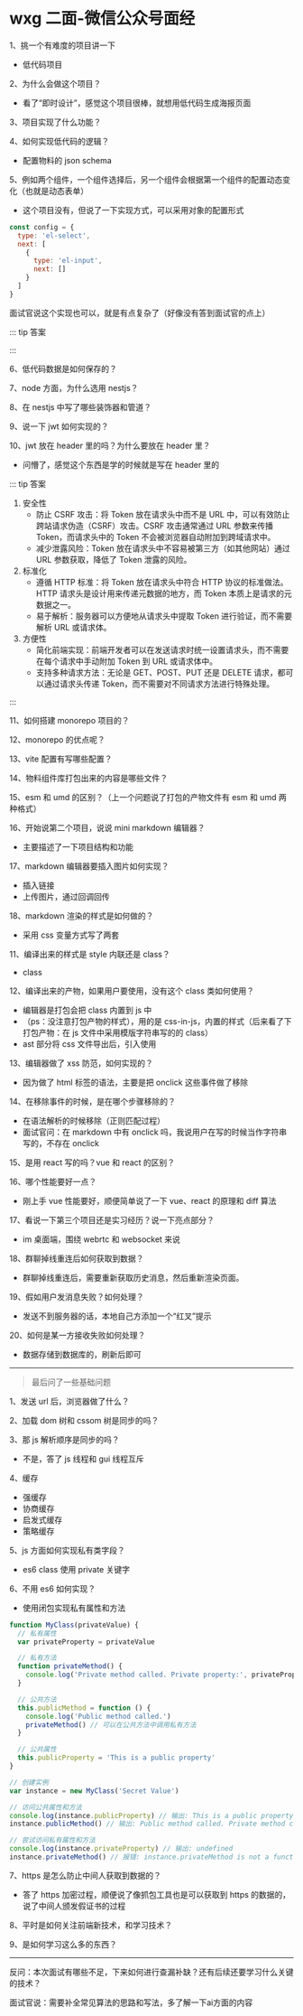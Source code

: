 # wxg 二面-微信公众号面经

1、挑一个有难度的项目讲一下

- 低代码项目

2、为什么会做这个项目？

- 看了“即时设计”，感觉这个项目很棒，就想用低代码生成海报页面

3、项目实现了什么功能？

4、如何实现低代码的逻辑？

- 配置物料的 json schema

5、例如两个组件，一个组件选择后，另一个组件会根据第一个组件的配置动态变化（也就是动态表单）

- 这个项目没有，但说了一下实现方式，可以采用对象的配置形式

```js
const config = {
  type: 'el-select',
  next: [
    {
      type: 'el-input',
      next: []
    }
  ]
}
```

面试官说这个实现也可以，就是有点复杂了（好像没有答到面试官的点上）

::: tip 答案

:::

6、低代码数据是如何保存的？

7、node 方面，为什么选用 nestjs？

8、在 nestjs 中写了哪些装饰器和管道？

9、说一下 jwt 如何实现的？

10、jwt 放在 header 里的吗？为什么要放在 header 里？

- 问懵了，感觉这个东西是学的时候就是写在 header 里的

::: tip 答案

1. 安全性
   - 防止 CSRF 攻击：将 Token 放在请求头中而不是 URL 中，可以有效防止跨站请求伪造（CSRF）攻击。CSRF 攻击通常通过 URL 参数来传播 Token，而请求头中的 Token 不会被浏览器自动附加到跨域请求中。
   - 减少泄露风险：Token 放在请求头中不容易被第三方（如其他网站）通过 URL 参数获取，降低了 Token 泄露的风险。
2. 标准化
   - 遵循 HTTP 标准：将 Token 放在请求头中符合 HTTP 协议的标准做法。HTTP 请求头是设计用来传递元数据的地方，而 Token 本质上是请求的元数据之一。
   - 易于解析：服务器可以方便地从请求头中提取 Token 进行验证，而不需要解析 URL 或请求体。
3. 方便性
   - 简化前端实现：前端开发者可以在发送请求时统一设置请求头，而不需要在每个请求中手动附加 Token 到 URL 或请求体中。
   - 支持多种请求方法：无论是 GET、POST、PUT 还是 DELETE 请求，都可以通过请求头传递 Token，而不需要对不同请求方法进行特殊处理。

:::

11、如何搭建 monorepo 项目的？

12、monorepo 的优点呢？

13、vite 配置有写哪些配置？

14、物料组件库打包出来的内容是哪些文件？

15、esm 和 umd 的区别？（上一个问题说了打包的产物文件有 esm 和 umd 两种格式）

16、开始说第二个项目，说说 mini markdown 编辑器？

- 主要描述了一下项目结构和功能

17、markdown 编辑器要插入图片如何实现？

- 插入链接
- 上传图片，通过回调回传

18、markdown 渲染的样式是如何做的？

- 采用 css 变量方式写了两套

11、编译出来的样式是 style 内联还是 class？

- class

12、编译出来的产物，如果用户要使用，没有这个 class 类如何使用？

- 编辑器是打包会把 class 内置到 js 中
- （ps：没注意打包产物的样式），用的是 css-in-js，内置的样式（后来看了下打包产物：在 js 文件中采用模版字符串写的的 class）
- ast 部分将 css 文件导出后，引入使用

13、编辑器做了 xss 防范，如何实现的？

- 因为做了 html 标签的语法，主要是把 onclick 这些事件做了移除

14、在移除事件的时候，是在哪个步骤移除的？

- 在语法解析的时候移除（正则匹配过程）
- 面试官问：在 markdown 中有 onclick 吗，我说用户在写的时候当作字符串写的，不存在 onclick

15、是用 react 写的吗？vue 和 react 的区别？

16、哪个性能要好一点？

- 刚上手 vue 性能要好，顺便简单说了一下 vue、react 的原理和 diff 算法

17、看说一下第三个项目还是实习经历？说一下亮点部分？

- im 桌面端，围绕 webrtc 和 websocket 来说

18、群聊掉线重连后如何获取到数据？

- 群聊掉线重连后，需要重新获取历史消息，然后重新渲染页面。

19、假如用户发消息失败？如何处理？

- 发送不到服务器的话，本地自己方添加一个“红叉”提示

20、如何是某一方接收失败如何处理？

- 数据存储到数据库的，刷新后即可

---

> 最后问了一些基础问题

1、发送 url 后，浏览器做了什么？

2、加载 dom 树和 cssom 树是同步的吗？

3、那 js 解析顺序是同步的吗？

- 不是，答了 js 线程和 gui 线程互斥

4、缓存

- 强缓存
- 协商缓存
- 启发式缓存
- 策略缓存

5、js 方面如何实现私有类字段？

- es6 class 使用 private 关键字

6、不用 es6 如何实现？

- 使用闭包实现私有属性和方法

```js
function MyClass(privateValue) {
  // 私有属性
  var privateProperty = privateValue

  // 私有方法
  function privateMethod() {
    console.log('Private method called. Private property:', privateProperty)
  }

  // 公共方法
  this.publicMethod = function () {
    console.log('Public method called.')
    privateMethod() // 可以在公共方法中调用私有方法
  }

  // 公共属性
  this.publicProperty = 'This is a public property'
}

// 创建实例
var instance = new MyClass('Secret Value')

// 访问公共属性和方法
console.log(instance.publicProperty) // 输出: This is a public property
instance.publicMethod() // 输出: Public method called. Private method called. Private property: Secret Value

// 尝试访问私有属性和方法
console.log(instance.privateProperty) // 输出: undefined
instance.privateMethod() // 报错: instance.privateMethod is not a function
```

7、https 是怎么防止中间人获取到数据的？

- 答了 https 加密过程，顺便说了像抓包工具也是可以获取到 https 的数据的，说了中间人颁发假证书的过程

8、平时是如何关注前端新技术，和学习技术？

9、是如何学习这么多的东西？

---

反问：本次面试有哪些不足，下来如何进行查漏补缺？还有后续还要学习什么关键的技术？

面试官说：需要补全常见算法的思路和写法，多了解一下ai方面的内容
